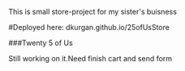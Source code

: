 This is small store-project for my sister's buisness 

#Deployed here: dkurgan.github.io/25ofUsStore

###Twenty 5 of Us

Still working on it.Need finish cart and send form